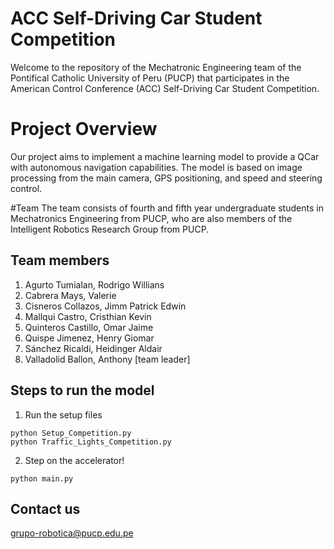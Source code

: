 # ACC Self-Driving Car Student Competition

Welcome to the repository of the Mechatronic Engineering team of the Pontifical Catholic University of Peru (PUCP) that participates in the American Control Conference (ACC) Self-Driving Car Student Competition.

# Project Overview
Our project aims to implement a machine learning model to provide a QCar with autonomous navigation capabilities. The model is based on image processing from the main camera, GPS positioning, and speed and steering control.

#Team
The team consists of fourth and fifth year undergraduate students in Mechatronics Engineering from PUCP, who are also members of the Intelligent Robotics Research Group from PUCP.

## Team members
1. Agurto Tumialan, Rodrigo Willians
2. Cabrera Mays, Valerie
3. Cisneros Collazos, Jimm Patrick Edwin
4. Mallqui Castro, Cristhian Kevin
5. Quinteros Castillo, Omar Jaime
6. Quispe Jimenez, Henry Giomar
7. Sánchez Ricaldi, Heidinger Aldair
8. Valladolid Ballon, Anthony [team leader]

## Steps to run the model
1) Run the setup files
```
python Setup_Competition.py
python Traffic_Lights_Competition.py
```
2) Step on the accelerator!
```
python main.py
```
 
## Contact us
grupo-robotica@pucp.edu.pe
